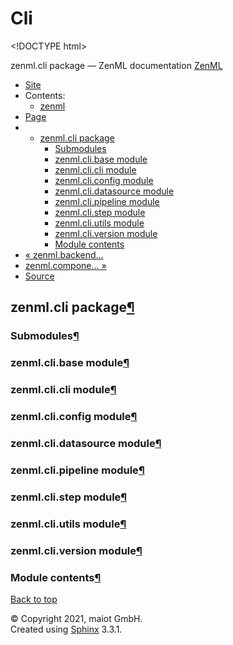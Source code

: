 # Cli

&lt;!DOCTYPE html&gt;

zenml.cli package — ZenML documentation  [ZenML](https://github.com/maiot-io/zenml/tree/0fca34f6616b273418e2980345bafb695e3c6d88/docs/sphinx_docs/_build/html/index.html)

*  [Site](https://github.com/maiot-io/zenml/tree/0fca34f6616b273418e2980345bafb695e3c6d88/docs/sphinx_docs/_build/html/index.html)
  * Contents:
    * [zenml](https://github.com/maiot-io/zenml/tree/0fca34f6616b273418e2980345bafb695e3c6d88/docs/sphinx_docs/_build/html/modules.html)
*  [Page](zenml.cli.md)
  * * [zenml.cli package](zenml.cli.md)
      * [Submodules](zenml.cli.md#submodules)
      * [zenml.cli.base module](zenml.cli.md#zenml-cli-base-module)
      * [zenml.cli.cli module](zenml.cli.md#zenml-cli-cli-module)
      * [zenml.cli.config module](zenml.cli.md#zenml-cli-config-module)
      * [zenml.cli.datasource module](zenml.cli.md#zenml-cli-datasource-module)
      * [zenml.cli.pipeline module](zenml.cli.md#zenml-cli-pipeline-module)
      * [zenml.cli.step module](zenml.cli.md#zenml-cli-step-module)
      * [zenml.cli.utils module](zenml.cli.md#zenml-cli-utils-module)
      * [zenml.cli.version module](zenml.cli.md#zenml-cli-version-module)
      * [Module contents](zenml.cli.md#module-contents)
* [ « zenml.backend...](zenml.backends/zenml.backends.training.md)
* [ zenml.compone... »](zenml.components/)
*  [Source](https://github.com/maiot-io/zenml/tree/0fca34f6616b273418e2980345bafb695e3c6d88/docs/sphinx_docs/_build/html/_sources/zenml.cli.rst.txt)

## zenml.cli package[¶](zenml.cli.md#zenml-cli-package)

### Submodules[¶](zenml.cli.md#submodules)

### zenml.cli.base module[¶](zenml.cli.md#zenml-cli-base-module)

### zenml.cli.cli module[¶](zenml.cli.md#zenml-cli-cli-module)

### zenml.cli.config module[¶](zenml.cli.md#zenml-cli-config-module)

### zenml.cli.datasource module[¶](zenml.cli.md#zenml-cli-datasource-module)

### zenml.cli.pipeline module[¶](zenml.cli.md#zenml-cli-pipeline-module)

### zenml.cli.step module[¶](zenml.cli.md#zenml-cli-step-module)

### zenml.cli.utils module[¶](zenml.cli.md#zenml-cli-utils-module)

### zenml.cli.version module[¶](zenml.cli.md#zenml-cli-version-module)

### Module contents[¶](zenml.cli.md#module-contents)

 [Back to top](zenml.cli.md)

 © Copyright 2021, maiot GmbH.  
 Created using [Sphinx](http://sphinx-doc.org/) 3.3.1.  


